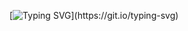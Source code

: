 [![Typing SVG](https://readme-typing-svg.demolab.com?font=Fira+Code&pause=1000&random=false&width=435&lines=Hello+guys!+welcome+to+my+github.)](https://git.io/typing-svg)
